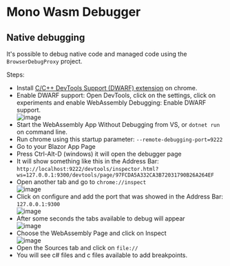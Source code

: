 # Mono Wasm Debugger

## Native debugging

It's possible to debug native code and managed code using the `BrowserDebugProxy` project.

Steps:
- Install [C/C++ DevTools Support (DWARF) extension](https://chrome.google.com/webstore/detail/cc%20%20-devtools-support-dwa/pdcpmagijalfljmkmjngeonclgbbannb) on chrome.
- Enable DWARF support: Open DevTools, click on the settings, click on experiments and enable WebAssembly Debugging: Enable DWARF support.<br>
![image](https://user-images.githubusercontent.com/4503299/170745664-fc7d185c-469c-4443-9c57-545bd79588b8.png)
- Start the WebAssembly App Without Debugging from VS, or `dotnet run` on command line.
- Run chrome using this startup parameter: `--remote-debugging-port=9222`
- Go to your Blazor App Page
- Press Ctrl-Alt-D (windows) it will open the debugger page
- It will show something like this in the Address Bar: ``http://localhost:9222/devtools/inspector.html?ws=127.0.0.1:9300/devtools/page/97FCDA5A332CA3B72031790B26A264EF``
- Open another tab and go to ``chrome://inspect``<br>
![image](https://user-images.githubusercontent.com/4503299/170746026-8921892b-b936-458d-84f2-8a49b76755d4.png)
- Click on configure and add the port that was showed in the Address Bar: ``127.0.0.1:9300``<br>
![image](https://user-images.githubusercontent.com/4503299/170746126-b2edd688-dcc5-4b67-9162-465782646363.png)
- After some seconds the tabs available to debug will appear<br>
![image](https://user-images.githubusercontent.com/4503299/170746234-456ac8e9-180d-4173-a2fa-93cb8293514a.png)
- Choose the WebAssembly Page and click on Inspect<br>
![image](https://user-images.githubusercontent.com/4503299/170746341-809f8876-3f46-4c5c-b2b3-6f92af8beaa1.png)
- Open the Sources tab and click on ``file://``
- You will see c# files and c files available to add breakpoints.
